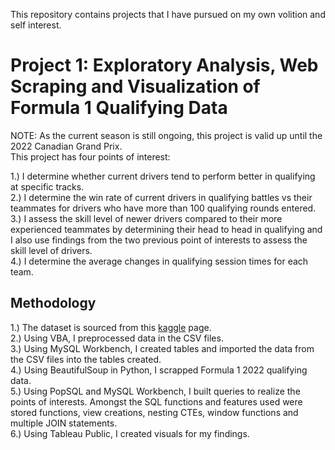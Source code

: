 This repository contains projects that I have pursued on my own volition and self interest.

# Project 1: Exploratory Analysis, Web Scraping and Visualization of Formula 1 Qualifying Data  

NOTE: As the current season is still ongoing, this project is valid up until the 2022 Canadian Grand Prix.  
This project has four points of interest: 

1.) I determine whether current drivers tend to perform better in qualifying at specific tracks.  
2.) I determine the win rate of current drivers in qualifying battles vs their teammates for drivers who have more than 100 qualifying rounds entered.  
3.) I assess the skill level of newer drivers compared to their more experienced teammates by determining their head to head in qualifying and I also use findings from the two previous point of interests to assess the skill level of drivers.  
4.) I determine the average changes in qualifying session times for each team.  
  
## Methodology  
1.) The dataset is sourced from this [kaggle](https://www.kaggle.com/code/anandaramg/f1-champ-eda-classification-100-accuracy/data?select=circuits.csv) page.    
2.) Using VBA, I preprocessed data in the CSV files.    
3.) Using MySQL Workbench, I created tables and imported the data from the CSV files into the tables created.  
4.) Using BeautifulSoup in Python, I scrapped Formula 1 2022 qualifying data.  
5.) Using PopSQL and MySQL Workbench, I built queries to realize the points of interests. Amongst the SQL functions and features used were stored functions, view   creations, nesting CTEs, window functions and multiple JOIN statements.  
6.) Using Tableau Public, I created visuals for my findings.

